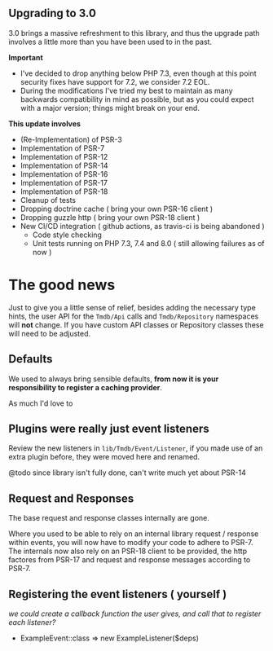 Upgrading to 3.0
----------------

3.0 brings a massive refreshment to this library, and thus the upgrade path involves a little more than you have
been used to in the past.

**Important**

- I've decided to drop anything below PHP 7.3, even though at this point security fixes have support for 7.2, we consider 7.2 EOL.
- During the modifications I've tried my best to maintain as many backwards compatibility in mind as possible, but as you 
could expect with a major version; things might break on your end.

**This update involves**

- (Re-Implementation) of PSR-3
- Implementation of PSR-7
- Implementation of PSR-12
- Implementation of PSR-14
- Implementation of PSR-16
- Implementation of PSR-17
- Implementation of PSR-18
- Cleanup of tests
- Dropping doctrine cache ( bring your own PSR-16 client )
- Dropping guzzle http ( bring your own PSR-18 client )
- New CI/CD integration ( github actions, as travis-ci is being abandoned )
    - Code style checking
    - Unit tests running on PHP 7.3, 7.4 and 8.0 ( still allowing failures as of now )

The good news
=============

Just to give you a little sense of relief, besides adding the necessary type hints, the user API for the `Tmdb/Api` calls and `Tmdb/Repository` namespaces will **not** change.
If you have custom API classes or Repository classes these will need to be adjusted.

Defaults
--------

We used to always bring sensible defaults, **from now it is your responsibility to register a caching provider**.

As much I'd love to 

Plugins were really just event listeners
----------------------------------------

Review the new listeners in `lib/Tmdb/Event/Listener`, if you made use of an extra plugin before, 
they were moved here and renamed.

@todo since library isn't fully done, can't write much yet about PSR-14

Request and Responses
---------------------

The base request and response classes internally are gone.

Where you used to be able to rely on an internal library request / response within events, you will now have to 
modify your code to adhere to PSR-7. The internals now also rely on an PSR-18 client to be provided,
 the http factores from PSR-17 and request and response messages according to PSR-7.
 
Registering the event listeners ( yourself )
--------------------------------------------

_we could create a callback function the user gives, and call that to register each listener?_

- ExampleEvent::class => new ExampleListener($deps)
 

